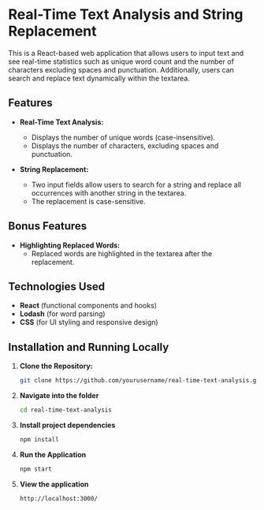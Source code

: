 # Real-Time Text Analysis and String Replacement

This is a React-based web application that allows users to input text and see real-time statistics such as unique word count and the number of characters excluding spaces and punctuation. Additionally, users can search and replace text dynamically within the textarea.

## Features

- **Real-Time Text Analysis:**
  - Displays the number of unique words (case-insensitive).
  - Displays the number of characters, excluding spaces and punctuation.

- **String Replacement:**
  - Two input fields allow users to search for a string and replace all occurrences with another string in the textarea.
  - The replacement is case-sensitive.

## Bonus Features
- **Highlighting Replaced Words:** 
  - Replaced words are highlighted in the textarea after the replacement.

## Technologies Used

- **React** (functional components and hooks)
- **Lodash** (for word parsing)
- **CSS** (for UI styling and responsive design)

## Installation and Running Locally

1. **Clone the Repository:**
   ```bash
   git clone https://github.com/yourusername/real-time-text-analysis.git

2. **Navigate into the folder**
   ```bash
   cd real-time-text-analysis

3. **Install project dependencies**
   ```bash
   npm install

4. **Run the Application**
   ```bash
   npm start

5. **View the application**
   ```bash
   http://localhost:3000/